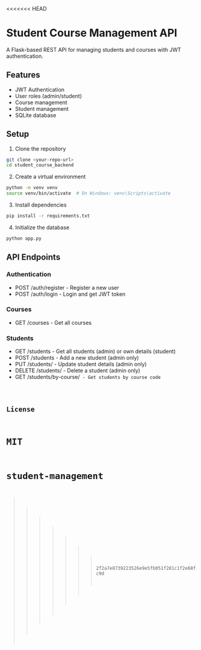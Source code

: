 <<<<<<< HEAD
# Student Course Management API

A Flask-based REST API for managing students and courses with JWT authentication.

## Features

- JWT Authentication
- User roles (admin/student)
- Course management
- Student management
- SQLite database

## Setup

1. Clone the repository
```bash
git clone <your-repo-url>
cd student_course_backend
```

2. Create a virtual environment
```bash
python -m venv venv
source venv/bin/activate  # On Windows: venv\Scripts\activate
```

3. Install dependencies
```bash
pip install -r requirements.txt
```

4. Initialize the database
```bash
python app.py
```

## API Endpoints

### Authentication
- POST /auth/register - Register a new user
- POST /auth/login - Login and get JWT token

### Courses
- GET /courses - Get all courses

### Students
- GET /students - Get all students (admin) or own details (student)
- POST /students - Add a new student (admin only)
- PUT /students/<id> - Update student details (admin only)
- DELETE /students/<id> - Delete a student (admin only)
- GET /students/by-course/<code> - Get students by course code

## License

MIT
=======
# student-management
>>>>>>> 2f2a7e8739223526e9e5fb051f281c1f2e68fc9d
